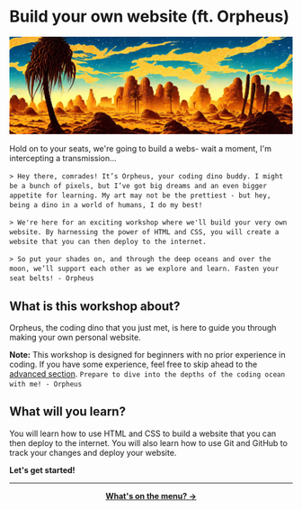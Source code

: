# Build your own website (ft. Orpheus)

![Backdrop](assets/backdrop.jpeg)

Hold on to your seats, we're going to build a webs- wait a moment, I'm intercepting a transmission...

`> Hey there, comrades! It’s Orpheus, your coding dino buddy. I might be a bunch of pixels, but I’ve got big dreams and an even bigger appetite for learning. My art may not be the prettiest - but hey, being a dino in a world of humans, I do my best!`

`> We're here for an exciting workshop where we'll build your very own website. By harnessing the power of HTML and CSS, you will create a website that you can then deploy to the internet.`

`> So put your shades on, and through the deep oceans and over the moon, we’ll support each other as we explore and learn. Fasten your seat belts! - Orpheus`

## What is this workshop about?

Orpheus, the coding dino that you just met, is here to guide you through making your own personal website.

**Note:** This workshop is designed for beginners with no prior experience in coding. If you have some experience, feel free to skip ahead to the [advanced section](tutorial/advanced/table-of-contents.md). `Prepare to dive into the depths of the coding ocean with me! - Orpheus`

## What will you learn?

You will learn how to use HTML and CSS to build a website that you can then deploy to the internet. You will also learn how to use Git and GitHub to track your changes and deploy your website.

**Let's get started!**

---

<p align="center">
    <b>
        <a href="/tutorial/table-of-contents.md">
            What's on the menu? →
        </a>
    </b>
</p>

<br />
